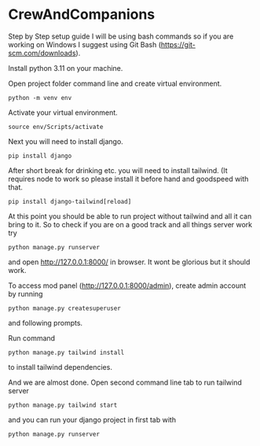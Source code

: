 # CrewAndCompanions

Step by Step setup guide
I will be using bash commands so if you are working on Windows I suggest using Git Bash (https://git-scm.com/downloads). 

Install python 3.11 on your machine.

Open project folder command line and create virtual environment. 

```
python -m venv env
```

Activate your virtual environment.
```
source env/Scripts/activate
```
Next you will need to install django. 
```
pip install django
```
After short break for drinking etc. you will need to install tailwind. (It requires node to work so please install it before hand and goodspeed with that.
```
pip install django-tailwind[reload]
```
At this point you should be able to run project without tailwind and all it can bring to it. So to check if you are on a good track and all things server work try 
```
python manage.py runserver
```
and open http://127.0.0.1:8000/ in browser. It wont be glorious but it should work. 

To access mod panel (http://127.0.0.1:8000/admin), create admin account by running 
```
python manage.py createsuperuser
```
and following prompts.

Run command
```
python manage.py tailwind install
```
to install tailwind dependencies. 

And we are almost done. Open second command line tab to run tailwind server
```
python manage.py tailwind start
```
and you can run your django project in first tab with
```
python manage.py runserver
```
